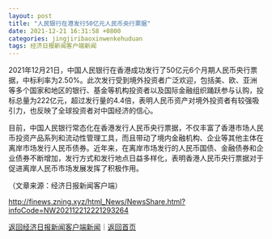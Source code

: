```yaml
---
layout: post
title: "人民银行在港发行50亿元人民币央行票据"
date: 2021-12-21 16:31:58 +0800
categories: jingjiribaoxinwenkehuduan
tags: 经济日报新闻客户端新闻
---
```

<p>2021年12月21日，中国人民银行在香港成功发行了50亿元6个月期人民币央行票据，中标利率为2.50%。此次发行受到境外投资者广泛欢迎，包括美、欧、亚洲等多个国家和地区的银行、基金等机构投资者以及国际金融组织踊跃参与认购，投标总量为222亿元，超过发行量的4.4倍，表明人民币资产对境外投资者有较强吸引力，也反映了全球投资者对中国经济的信心。</p><p>目前，中国人民银行常态化在香港发行人民币央行票据，不仅丰富了香港市场人民币投资产品系列和流动性管理工具，而且带动了境内金融机构、企业等其他主体在离岸市场发行人民币债券。近年来，在离岸市场发行的人民币国债、金融债券和企业债券不断增加，发行方式和发行地点日益多样化，表明香港人民币央行票据对于促进离岸人民币市场发展发挥了积极作用。</p><p class="em_media">（文章来源：经济日报新闻客户端）</p>

<http://finews.zning.xyz/html_News/NewsShare.html?infoCode=NW202112212221293264>

[返回经济日报新闻客户端新闻](//finews.withounder.com/category/jingjiribaoxinwenkehuduan.html)｜[返回首页](//finews.withounder.com/)
